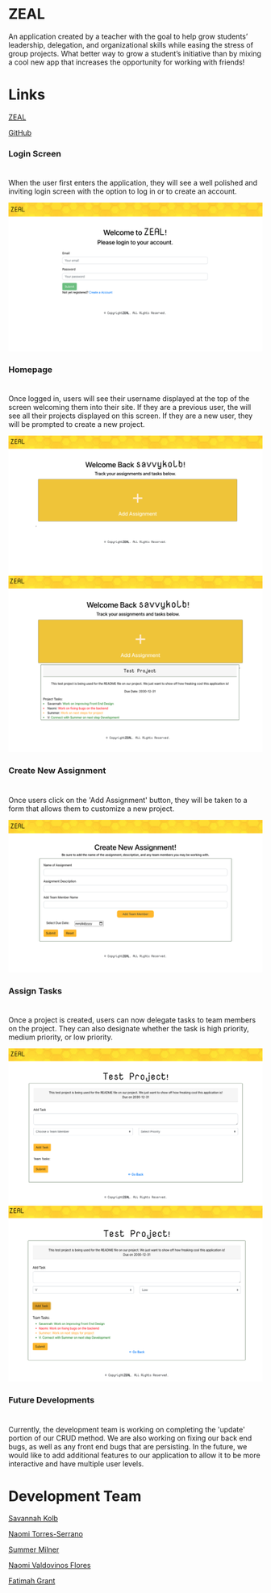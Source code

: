 # ZEAL

An application created by a teacher with the goal to help grow students’ leadership, delegation, and organizational skills while easing the stress of group projects. What better way to grow a student’s initiative than by mixing a cool new app that increases the opportunity for working with friends!
 

# Links

[ZEAL](https://zeal3.herokuapp.com/)

[GitHub](https://github.com/snk923/ZEAL)


### Login Screen
#

When the user first enters the application, they will see a well polished and inviting login screen with the option to log in or to create an account.

![Home Login Screen ](client/public/img/login.jpg)

### Homepage
#

Once logged in, users will see their username displayed at the top of the screen welcoming them into their site. If they are a previous user, the will see all their projects displayed on this screen. If they are a new user, they will be prompted to create a new project. 

![Create a Project Home ](client/public/img/home.jpg)
![Existing Project Display](client/public/img/home2.jpg)

### Create New Assignment
#

Once users click on the 'Add Assignment' button, they will be taken to a form that allows them to customize a new project.

![Creat New Assignment](client/public/img/assign.jpg)


### Assign Tasks 
#

Once a project is created, users can now delegate tasks to team members on the project. They can also designate whether the task is high priority, medium priority, or low priority. 

![Assign Task Form](client/public/img/task.jpg)
![Assign Task Form Filled Out](client/public/img/task2.jpg)

### Future Developments 
#

Currently, the development team is working on completing the 'update' portion of our CRUD method. We are also working on fixing our back end bugs, as well as any front end bugs that are persisting. In the future, we would like to add additional features to our application to allow it to be more interactive and have multiple user levels.  

# Development Team

[Savannah Kolb](https://github.com/snk923)

[Naomi Torres-Serrano](https://github.com/NaomiTS)

[Summer Milner](https://github.com/SummerElise)

[Naomi Valdovinos Flores](https://github.com/Nvaldovinos)

[Fatimah Grant](https://github.com/Fatimah2014)